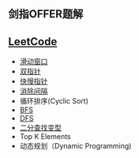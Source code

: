 ## 剑指OFFER题解
## [LeetCode](https://github.com/Qirui0805/Personal-Blog/blob/master/%E7%AE%97%E6%B3%95/Leetcode%20%20%E9%A2%98%E8%A7%A3%E7%9B%AE%E5%BD%95)
- [滑动窗口](https://github.com/Qirui0805/Personal-Blog/blob/master/%E7%AE%97%E6%B3%95/%E6%BB%91%E5%8A%A8%E7%AA%97%E5%8F%A3.md)
- [双指针](https://github.com/Qirui0805/Personal-Blog/blob/master/%E7%AE%97%E6%B3%95/%E5%8F%8C%E6%8C%87%E9%92%88.md)
- [快慢指针](https://github.com/Qirui0805/Personal-Blog/blob/master/%E7%AE%97%E6%B3%95/%E5%BF%AB%E6%85%A2%E6%8C%87%E9%92%88.md)  
- [消除间隔](https://github.com/Qirui0805/Personal-Blog/blob/master/%E7%AE%97%E6%B3%95/%E6%B6%88%E9%99%A4%E9%97%B4%E9%9A%94.md)  
- 循环排序(Cyclic Sort)
- [BFS](https://github.com/Qirui0805/Personal-Blog/blob/master/%E7%AE%97%E6%B3%95/BFS.md)
- [DFS](https://github.com/Qirui0805/Personal-Blog/blob/master/%E7%AE%97%E6%B3%95/DFS.md)  
- [二分查找变型](https://github.com/Qirui0805/Personal-Blog/blob/master/%E7%AE%97%E6%B3%95/%E4%BA%8C%E5%88%86%E6%9F%A5%E6%89%BE.md)  
- Top K Elements
- 动态规划（Dynamic Programming)
